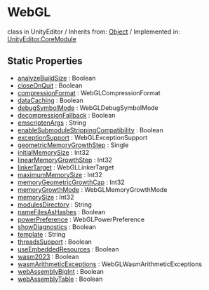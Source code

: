 # WebGL
class in UnityEditor
 / Inherits from: <a href="https://docs.unity3d.com/6000.1/Documentation/ScriptReference/Object.html">Object</a> / Implemented in: <a href="https://docs.unity3d.com/6000.1/Documentation/ScriptReference/UnityEditor.CoreModule.html">UnityEditor.CoreModule</a>

## Static Properties
- <a href="https://docs.unity3d.com/6000.1/Documentation/ScriptReference/WebGL-analyzeBuildSize.html">analyzeBuildSize</a> : Boolean
- <a href="https://docs.unity3d.com/6000.1/Documentation/ScriptReference/WebGL-closeOnQuit.html">closeOnQuit</a> : Boolean
- <a href="https://docs.unity3d.com/6000.1/Documentation/ScriptReference/WebGL-compressionFormat.html">compressionFormat</a> : WebGLCompressionFormat
- <a href="https://docs.unity3d.com/6000.1/Documentation/ScriptReference/WebGL-dataCaching.html">dataCaching</a> : Boolean
- <a href="https://docs.unity3d.com/6000.1/Documentation/ScriptReference/WebGL-debugSymbolMode.html">debugSymbolMode</a> : WebGLDebugSymbolMode
- <a href="https://docs.unity3d.com/6000.1/Documentation/ScriptReference/WebGL-decompressionFallback.html">decompressionFallback</a> : Boolean
- <a href="https://docs.unity3d.com/6000.1/Documentation/ScriptReference/WebGL-emscriptenArgs.html">emscriptenArgs</a> : String
- <a href="https://docs.unity3d.com/6000.1/Documentation/ScriptReference/WebGL-enableSubmoduleStrippingCompatibility.html">enableSubmoduleStrippingCompatibility</a> : Boolean
- <a href="https://docs.unity3d.com/6000.1/Documentation/ScriptReference/WebGL-exceptionSupport.html">exceptionSupport</a> : WebGLExceptionSupport
- <a href="https://docs.unity3d.com/6000.1/Documentation/ScriptReference/WebGL-geometricMemoryGrowthStep.html">geometricMemoryGrowthStep</a> : Single
- <a href="https://docs.unity3d.com/6000.1/Documentation/ScriptReference/WebGL-initialMemorySize.html">initialMemorySize</a> : Int32
- <a href="https://docs.unity3d.com/6000.1/Documentation/ScriptReference/WebGL-linearMemoryGrowthStep.html">linearMemoryGrowthStep</a> : Int32
- <a href="https://docs.unity3d.com/6000.1/Documentation/ScriptReference/WebGL-linkerTarget.html">linkerTarget</a> : WebGLLinkerTarget
- <a href="https://docs.unity3d.com/6000.1/Documentation/ScriptReference/WebGL-maximumMemorySize.html">maximumMemorySize</a> : Int32
- <a href="https://docs.unity3d.com/6000.1/Documentation/ScriptReference/WebGL-memoryGeometricGrowthCap.html">memoryGeometricGrowthCap</a> : Int32
- <a href="https://docs.unity3d.com/6000.1/Documentation/ScriptReference/WebGL-memoryGrowthMode.html">memoryGrowthMode</a> : WebGLMemoryGrowthMode
- <a href="https://docs.unity3d.com/6000.1/Documentation/ScriptReference/WebGL-memorySize.html">memorySize</a> : Int32
- <a href="https://docs.unity3d.com/6000.1/Documentation/ScriptReference/WebGL-modulesDirectory.html">modulesDirectory</a> : String
- <a href="https://docs.unity3d.com/6000.1/Documentation/ScriptReference/WebGL-nameFilesAsHashes.html">nameFilesAsHashes</a> : Boolean
- <a href="https://docs.unity3d.com/6000.1/Documentation/ScriptReference/WebGL-powerPreference.html">powerPreference</a> : WebGLPowerPreference
- <a href="https://docs.unity3d.com/6000.1/Documentation/ScriptReference/WebGL-showDiagnostics.html">showDiagnostics</a> : Boolean
- <a href="https://docs.unity3d.com/6000.1/Documentation/ScriptReference/WebGL-template.html">template</a> : String
- <a href="https://docs.unity3d.com/6000.1/Documentation/ScriptReference/WebGL-threadsSupport.html">threadsSupport</a> : Boolean
- <a href="https://docs.unity3d.com/6000.1/Documentation/ScriptReference/WebGL-useEmbeddedResources.html">useEmbeddedResources</a> : Boolean
- <a href="https://docs.unity3d.com/6000.1/Documentation/ScriptReference/WebGL-wasm2023.html">wasm2023</a> : Boolean
- <a href="https://docs.unity3d.com/6000.1/Documentation/ScriptReference/WebGL-wasmArithmeticExceptions.html">wasmArithmeticExceptions</a> : WebGLWasmArithmeticExceptions
- <a href="https://docs.unity3d.com/6000.1/Documentation/ScriptReference/WebGL-webAssemblyBigInt.html">webAssemblyBigInt</a> : Boolean
- <a href="https://docs.unity3d.com/6000.1/Documentation/ScriptReference/WebGL-webAssemblyTable.html">webAssemblyTable</a> : Boolean
